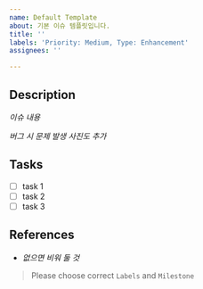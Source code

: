 ```yaml
---
name: Default Template
about: 기본 이슈 템플릿입니다.
title: ''
labels: 'Priority: Medium, Type: Enhancement'
assignees: ''

---
```


## Description

*이슈 내용*

*버그 시 문제 발생 사진도 추가*

## Tasks

- [ ] task 1
- [ ] task 2
- [ ] task 3

## References

- *없으면 비워 둘 것*

> Please choose correct `Labels` and `Milestone`